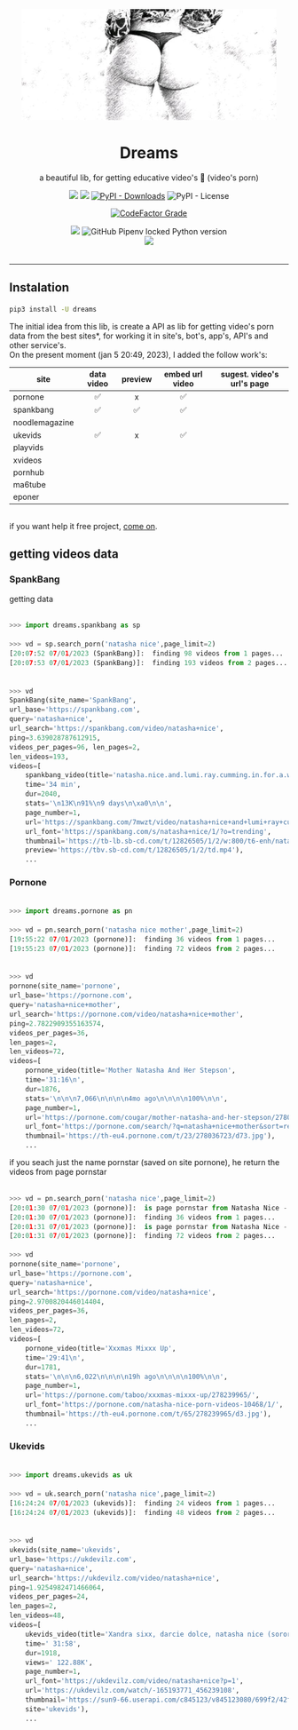  <div align='center'>

 <img  height='200px' width='460px' src='https://raw.githubusercontent.com/reinanbr/dreams/main/img/logo.jpeg'>

<h1>Dreams</h1>

<p> a beautiful lib, for getting educative video's 🍑 (video's porn)</p>
<a href='https://pypi.org/project/dreams/'><img src='https://img.shields.io/pypi/v/dreams'></a>
<a href='#'><img src='https://img.shields.io/pypi/wheel/dreams'></a>
<a href='#'><img alt="PyPI - Downloads" src="https://img.shields.io/pypi/dm/dreams"></a>
<img alt="PyPI - License" src="https://img.shields.io/pypi/l/dreams?color=orange">

<a href='#'><img alt="CodeFactor Grade" src="https://img.shields.io/codefactor/grade/github/reinanbr/dreams?logo=codefactor">
</a>


<img src='https://img.shields.io/badge/system-linux%20%7C%20deb-brightgreen'>

<img alt="GitHub Pipenv locked Python version" src="https://img.shields.io/github/pipenv/locked/python-version/reinanbr/dreams">


<!-- redes sociais -->
<br/>
<a href='https://instagram.com/reysofts/'><img src='https://shields.io/badge/insta-reysofts-darkviolet?logo=instagram&style=flat'></a>
</div>

<br>

<hr>

## Instalation
```sh
pip3 install -U dreams
```

The initial idea from this lib, is create a API as lib for getting video's porn data from the best sites*, for working it in site's, bot's, app's, API's and other service's.
<br>
On the present moment (jan 5 20:49, 2023), I added the follow work's:

| site         | data video | preview | embed url video | sugest. video's url's page |
|--------------|:----------:|:-------:|:---------------:|:--------------------------:|
|pornone       |         ✅ |     x   |        ✅       |                            |
|spankbang     |         ✅ |    ✅   |        ✅       |                            |
|noodlemagazine|            |         |                 |                            |
|ukevids       |  ✅        |     x   |        ✅       |                            |
|playvids      |            |         |                 |                            |
|xvideos       |            |         |                 |                            |
|pornhub       |            |         |                 |                            |
| ma6tube      |            |         |                 |                            |
| eponer       |            |         |                 |                            |


<br>
if you want help it free project, <a href="https://github.com/reinanbr/dreams" alt="github dreams">come on</a>.

## getting videos data

### SpankBang

getting data
```py

>>> import dreams.spankbang as sp

>>> vd = sp.search_porn('natasha nice',page_limit=2)
[20:07:52 07/01/2023 (SpankBang)]:  finding 98 videos from 1 pages... 
[20:07:53 07/01/2023 (SpankBang)]:  finding 193 videos from 2 pages... 


>>> vd
SpankBang(site_name='SpankBang',
url_base='https://spankbang.com', 
query='natasha+nice', 
url_search='https://spankbang.com/video/natasha+nice', 
ping=3.639028787612915, 
videos_per_pages=96, len_pages=2, 
len_videos=193, 
videos=[
    spankbang_video(title='natasha.nice.and.lumi.ray.cumming.in.for.a.wet.landing', 
    time='34 min', 
    dur=2040, 
    stats='\n13K\n91%\n9 days\n\xa0\n\n', 
    page_number=1, 
    url='https://spankbang.com/7mwzt/video/natasha+nice+and+lumi+ray+cumming+in+for+a+wet+landing', 
    url_font='https://spankbang.com/s/natasha+nice/1/?o=trending', 
    thumbnail='https://tb-lb.sb-cd.com/t/12826505/1/2/w:800/t6-enh/natasha-nice-and-lumi-ray-cumm.jpg', 
    preview='https://tbv.sb-cd.com/t/12826505/1/2/td.mp4'),
    ...
```


### Pornone

```py

>>> import dreams.pornone as pn

>>> vd = pn.search_porn('natasha nice mother',page_limit=2)
[19:55:22 07/01/2023 (pornone)]:  finding 36 videos from 1 pages... 
[19:55:23 07/01/2023 (pornone)]:  finding 72 videos from 2 pages... 


>>> vd
pornone(site_name='pornone',
url_base='https://pornone.com', 
query='natasha+nice+mother', 
url_search='https://pornone.com/video/natasha+nice+mother', 
ping=2.7822909355163574, 
videos_per_pages=36, 
len_pages=2, 
len_videos=72, 
videos=[
    pornone_video(title='Mother Natasha And Her Stepson', 
    time='31:16\n', 
    dur=1876, 
    stats='\n\n\n7,066\n\n\n\n4mo ago\n\n\n\n100%\n\n', 
    page_number=1, 
    url='https://pornone.com/cougar/mother-natasha-and-her-stepson/278036723/'
    url_font='https://pornone.com/search/?q=natasha+nice+mother&sort=relevance&filter=&page=1', 
    thumbnail='https://th-eu4.pornone.com/t/23/278036723/d73.jpg'),
    ...
```


if you seach just the name pornstar (saved on site pornone), he return the videos from page pornstar


```py

>>> vd = pn.search_porn('natasha nice',page_limit=2)
[20:01:30 07/01/2023 (pornone)]:  is page pornstar from Natasha Nice - https://pornone.com/natasha-nice-porn-videos-10468/1/ 
[20:01:30 07/01/2023 (pornone)]:  finding 36 videos from 1 pages... 
[20:01:31 07/01/2023 (pornone)]:  is page pornstar from Natasha Nice - https://pornone.com/natasha-nice-porn-videos-10468/2/ 
[20:01:31 07/01/2023 (pornone)]:  finding 72 videos from 2 pages... 

>>> vd
pornone(site_name='pornone', 
url_base='https://pornone.com', 
query='natasha+nice', 
url_search='https://pornone.com/video/natasha+nice',
ping=2.9700820446014404, 
videos_per_pages=36, 
len_pages=2, 
len_videos=72, 
videos=[
    pornone_video(title='Xxxmas Mixxx Up',
    time='29:41\n', 
    dur=1781, 
    stats='\n\n\n6,022\n\n\n\n19h ago\n\n\n\n100%\n\n', 
    page_number=1, 
    url='https://pornone.com/taboo/xxxmas-mixxx-up/278239965/', 
    url_font='https://pornone.com/natasha-nice-porn-videos-10468/1/', 
    thumbnail='https://th-eu4.pornone.com/t/65/278239965/d3.jpg'),
    ...
```

### Ukevids

```py

>>> import dreams.ukevids as uk

>>> vd = uk.search_porn('natasha nice',page_limit=2)
[16:24:24 07/01/2023 (ukevids)]:  finding 24 videos from 1 pages... 
[16:24:24 07/01/2023 (ukevids)]:  finding 48 videos from 2 pages... 


>>> vd
ukevids(site_name='ukevids',
url_base='https://ukdevilz.com', 
query='natasha+nice', 
url_search='https://ukdevilz.com/video/natasha+nice',
ping=1.9254982471466064,
videos_per_pages=24,
len_pages=2,
len_videos=48,
videos=[
    ukevids_video(title='Xandra sixx, darcie dolce, natasha nice (sorority initiation) sex porno',
    time=' 31:58',
    dur=1918,
    views=' 122.88K',
    page_number=1,
    url_font='https://ukdevilz.com/video/natasha+nice?p=1',
    url='https://ukdevilz.com/watch/-165193771_456239108',
    thumbnail='https://sun9-66.userapi.com/c845123/v845123080/699f2/42fyF8MAdjU.jpg',
    site='ukevids'), 
    ...
```
```